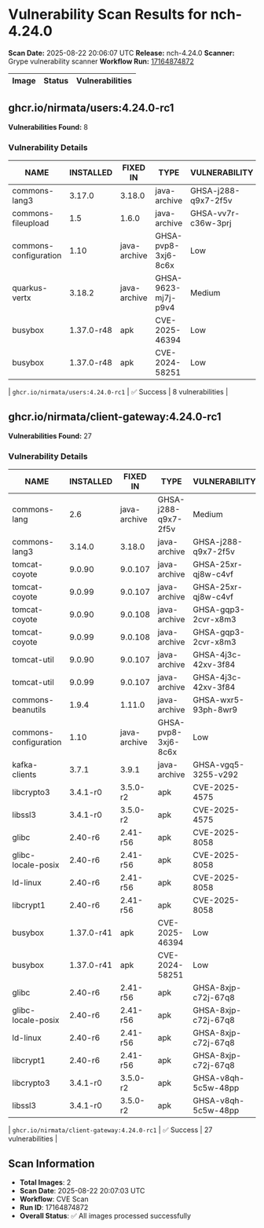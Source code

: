 # Vulnerability Scan Results for nch-4.24.0

**Scan Date:** 2025-08-22 20:06:07 UTC
**Release:** nch-4.24.0
**Scanner:** Grype vulnerability scanner
**Workflow Run:** [17164874872](https://github.com/nirmata/nch-release-management/actions/runs/17164874872)

| Image | Status | Vulnerabilities |
|-------|--------|----------------|

## ghcr.io/nirmata/users:4.24.0-rc1

**Vulnerabilities Found:** 8

### Vulnerability Details

| NAME | INSTALLED | FIXED IN | TYPE | VULNERABILITY | SEVERITY | PUBLISHED DATE |
|------|-----------|----------|------|---------------|----------|----------------|
| commons-lang3 | 3.17.0 | 3.18.0 | java-archive | GHSA-j288-q9x7-2f5v | Medium | N/A |
| commons-fileupload | 1.5 | 1.6.0 | java-archive | GHSA-vv7r-c36w-3prj | High | N/A |
| commons-configuration | 1.10 | java-archive | GHSA-pvp8-3xj6-8c6x | Low |  | N/A |
| quarkus-vertx | 3.18.2 | java-archive | GHSA-9623-mj7j-p9v4 | Medium |  | N/A |
| busybox | 1.37.0-r48 | apk | CVE-2025-46394 | Low |  | N/A |
| busybox | 1.37.0-r48 | apk | CVE-2024-58251 | Low |  | N/A |

| `ghcr.io/nirmata/users:4.24.0-rc1` | ✅ Success | 8 vulnerabilities |

## ghcr.io/nirmata/client-gateway:4.24.0-rc1

**Vulnerabilities Found:** 27

### Vulnerability Details

| NAME | INSTALLED | FIXED IN | TYPE | VULNERABILITY | SEVERITY | PUBLISHED DATE |
|------|-----------|----------|------|---------------|----------|----------------|
| commons-lang | 2.6 | java-archive | GHSA-j288-q9x7-2f5v | Medium |  | N/A |
| commons-lang3 | 3.14.0 | 3.18.0 | java-archive | GHSA-j288-q9x7-2f5v | Medium | N/A |
| tomcat-coyote | 9.0.90 | 9.0.107 | java-archive | GHSA-25xr-qj8w-c4vf | Medium | N/A |
| tomcat-coyote | 9.0.99 | 9.0.107 | java-archive | GHSA-25xr-qj8w-c4vf | Medium | N/A |
| tomcat-coyote | 9.0.90 | 9.0.108 | java-archive | GHSA-gqp3-2cvr-x8m3 | High | N/A |
| tomcat-coyote | 9.0.99 | 9.0.108 | java-archive | GHSA-gqp3-2cvr-x8m3 | High | N/A |
| tomcat-util | 9.0.90 | 9.0.107 | java-archive | GHSA-4j3c-42xv-3f84 | Medium | N/A |
| tomcat-util | 9.0.99 | 9.0.107 | java-archive | GHSA-4j3c-42xv-3f84 | Medium | N/A |
| commons-beanutils | 1.9.4 | 1.11.0 | java-archive | GHSA-wxr5-93ph-8wr9 | High | N/A |
| commons-configuration | 1.10 | java-archive | GHSA-pvp8-3xj6-8c6x | Low |  | N/A |
| kafka-clients | 3.7.1 | 3.9.1 | java-archive | GHSA-vgq5-3255-v292 | Medium | N/A |
| libcrypto3 | 3.4.1-r0 | 3.5.0-r2 | apk | CVE-2025-4575 | Medium | N/A |
| libssl3 | 3.4.1-r0 | 3.5.0-r2 | apk | CVE-2025-4575 | Medium | N/A |
| glibc | 2.40-r6 | 2.41-r56 | apk | CVE-2025-8058 | Medium | N/A |
| glibc-locale-posix | 2.40-r6 | 2.41-r56 | apk | CVE-2025-8058 | Medium | N/A |
| ld-linux | 2.40-r6 | 2.41-r56 | apk | CVE-2025-8058 | Medium | N/A |
| libcrypt1 | 2.40-r6 | 2.41-r56 | apk | CVE-2025-8058 | Medium | N/A |
| busybox | 1.37.0-r41 | apk | CVE-2025-46394 | Low |  | N/A |
| busybox | 1.37.0-r41 | apk | CVE-2024-58251 | Low |  | N/A |
| glibc | 2.40-r6 | 2.41-r56 | apk | GHSA-8xjp-c72j-67q8 | Unknown | N/A |
| glibc-locale-posix | 2.40-r6 | 2.41-r56 | apk | GHSA-8xjp-c72j-67q8 | Unknown | N/A |
| ld-linux | 2.40-r6 | 2.41-r56 | apk | GHSA-8xjp-c72j-67q8 | Unknown | N/A |
| libcrypt1 | 2.40-r6 | 2.41-r56 | apk | GHSA-8xjp-c72j-67q8 | Unknown | N/A |
| libcrypto3 | 3.4.1-r0 | 3.5.0-r2 | apk | GHSA-v8qh-5c5w-48pp | Unknown | N/A |
| libssl3 | 3.4.1-r0 | 3.5.0-r2 | apk | GHSA-v8qh-5c5w-48pp | Unknown | N/A |

| `ghcr.io/nirmata/client-gateway:4.24.0-rc1` | ✅ Success | 27 vulnerabilities |

## Scan Information
- **Total Images**: 2
- **Scan Date**: 2025-08-22 20:07:03 UTC
- **Workflow**: CVE Scan
- **Run ID**: 17164874872
- **Overall Status**: ✅ All images processed successfully
